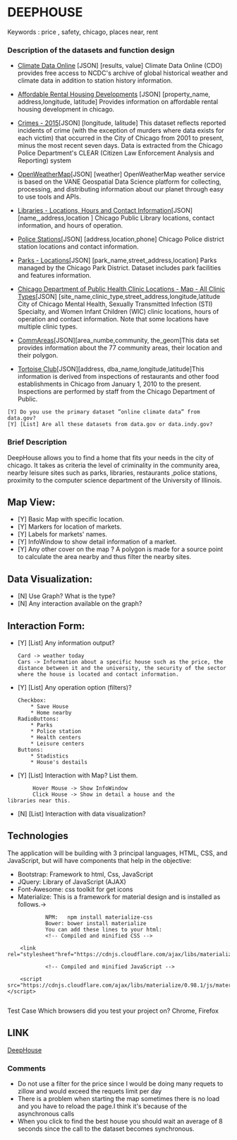
# DEEPHOUSE

Keywords : price , safety, chicago, places near, rent 

### Description of the datasets and function design
* [Climate Data Online](https://www.ncdc.noaa.gov/cdo-web/) [JSON] [results, value] Climate Data Online (CDO) provides free access to NCDC's archive of global historical weather and climate data in addition to station history information.

* [Affordable Rental Housing Developments](https://data.cityofchicago.org/Community-Economic-Development/Affordable-Rental-Housing-Developments/uahe-iimk) [JSON] [property_name, address,longitude, latitude] Provides information on affordable rental housing development in chicago.

* [Crimes - 2015](https://data.cityofchicago.org/Public-Safety/Crimes-2015/vwwp-7yr9)[JSON] [longitude, lalitude] This dataset reflects reported incidents of crime (with the exception of murders where data exists for each victim) that occurred in the City of Chicago from 2001 to present, minus the most recent seven days. Data is extracted from the Chicago Police Department's CLEAR (Citizen Law Enforcement Analysis and Reporting) system 

* [OpenWeatherMap](https://http://openweathermap.org/)[JSON] [weather] OpenWeatherMap weather service is based on the VANE Geospatial Data Science platform for collecting, processing, and distributing information about our planet through easy to use tools and APIs.

* [Libraries - Locations, Hours and Contact Information](https://data.cityofchicago.org/Education/Libraries-Locations-Hours-and-Contact-Information/x8fc-8rcq)[JSON] [name_,address,location ] Chicago Public Library locations, contact information, and hours of operation.

* [Police Stations](https://data.cityofchicago.org/Public-Safety/Police-Stations/z8bn-74gv)[JSON] [address,location,phone] Chicago Police district station locations and contact information.

* [Parks - Locations](https://data.cityofchicago.org/Parks-Recreation/Parks-Locations/wwy2-k7b3)[JSON] [park_name,street_address,location] Parks managed by the Chicago Park District. Dataset includes park facilities and features information.

* [Chicago Department of Public Health Clinic Locations - Map - All Clinic Types](https://data.cityofchicago.org/Health-Human-Services/Chicago-Department-of-Public-Health-Clinic-Locatio/4msa-kt5t)[JSON] [site_name,clinic_type,street_address,longitude,latitude City of Chicago Mental Health, Sexually Transmitted Infection (STI) Specialty, and Women Infant Children (WIC) clinic locations, hours of operation and contact information. Note that some locations have multiple clinic types.
* [CommAreas](https://data.cityofchicago.org/dataset/CommAreas/igwz-8jzy)[JSON][area_numbe,community, the_geom]This data set provides information about the 77 community areas, their location and their polygon.
* [Tortoise Club](https://data.cityofchicago.org/Health-Human-Services/Tortoise-Club/87v8-29pv)[JSON][address, dba_name,longitude,latitude]This information is derived from inspections of restaurants and other food establishments in Chicago from January 1, 2010 to the present. Inspections are performed by staff from the Chicago Department of Public.
```
[Y] Do you use the primary dataset ”online climate data” from data.gov?
[Y] [List] Are all these datasets from data.gov or data.indy.gov? 

```
### Brief Description

DeepHouse allows you to find a home that fits your needs in the city of chicago.
It takes as criteria the level of criminality in the community area, nearby leisure sites such as parks, libraries, restaurants ,police stations, proximity to the computer science department of the University of Illinois.


## Map View:

* [Y] Basic Map with specific location.
* [Y] Markers for location of markets.
* [Y] Labels for markets' names.
* [Y] InfoWindow to show detail information of a market.
* [Y] Any other cover on the map ? A polygon is made for a source point to calculate the area nearby and thus filter the nearby sites.

## Data Visualization:

* [N] Use Graph? What is the type? 
* [N] Any interaction available on the graph? 

## Interaction Form:

* [Y] [List] Any information output? 
	```	
	Card -> weather today
	Cars -> Information about a specific house such as the price, the distance between it and the university, the security of the sector where the house is located and contact information.
	```	
* [Y] [List] Any operation option (filters)? 
	```
	Checkbox:
		* Save House 
		* Home nearby
	RadioButtons:
		* Parks
		* Police station
		* Health centers
		* Leisure centers
	Buttons:
		* Stadistics
		* House's destails
	```
* [Y] [List] Interaction with Map? List them. 
```
		Hover Mouse -> Show InfoWindow
		Click House -> Show in detail a house and the 			libraries near this.
```
* [N] [List] Interaction with data visualization? 

## Technologies
The application will be building with 3 principal languages, HTML, CSS, and JavaScript, but will have components that help in the objective:
* Bootstrap: Framework to html, Css, JavaScript
* JQuery: Library of JavaScript (AJAX)
* Font-Awesome: css toolkit for get icons 
* Materialize: This is a framework for material design and is installed as follows.->
```
			NPM:   npm install materialize-css
			Bower: bower install materialize
			You can add these lines to your html:
			<!-- Compiled and minified CSS -->
			
	<link rel="stylesheet"href="https://cdnjs.cloudflare.com/ajax/libs/materialize/0.98.1/css/materialize.min.css">

			<!-- Compiled and minified JavaScript -->
				
	<script src="https://cdnjs.cloudflare.com/ajax/libs/materialize/0.98.1/js/materialize.min.js"></script>
		
```
Test Case Which browsers did you test your project on? Chrome, Firefox
## LINK

[DeepHouse](https://lacardenasv.github.io/whereLiveChicago/)

### Comments

* Do not use a filter for the price since I would be doing many requets to zillow and would exceed the requets limit per day
* There is a problem when starting the map sometimes there is no load and you have to reload the page.I think it's because of the asynchronous calls
* When you click to find the best house you should wait an average of 8 seconds since the call to the dataset becomes synchronous.
